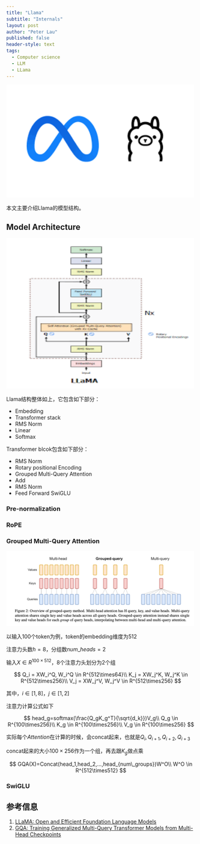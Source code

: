 ```yaml
---
title: "Llama"
subtitle: "Internals"
layout: post
author: "Peter Lau"
published: false
header-style: text
tags:
  - Computer science
  - LLM
  - LLama
---
```



<div>
  <img class="shadow" src="/img/llama/llama-logo.png" width="500" height="300" alt="Llama Architecture">
</div>

本文主要介绍Llama的模型结构。

## Model Architecture


<div>
  <img class="shadow" src="/img/llama/llama_arch.png" width="500" height="400" alt="Llama Architecture">
</div>

Llama结构整体如上，它包含如下部分：

+ Embedding
+ Transformer stack
+ RMS Norm
+ Linear
+ Softmax

Transformer blcok包含如下部分：

+ RMS Norm
+ Rotary positional Encoding
+ Grouped Multi-Query Attention
+ Add
+ RMS Norm
+ Feed Forward SwiGLU

### Pre-normalization

### RoPE

### Grouped Multi-Query Attention

<div>
  <img class="shadow" src="/img/llama/Group-Query.png" width="500" height="200" alt="Llama Architecture">
</div>

以输入100个token为例，token的embedding维度为512

注意力头数$h=8$，分组数$num\_heads=2$

输入$X \in R^{100 \times 512}$，$8$个注意力头划分为$2$个组

$$
Q_i = XW_i^Q, W_i^Q \in R^{512\times64}\\
K_j = XW_j^K, W_j^K \in R^{512\times256}\\
V_j = XW_j^V, W_j^V \in R^{512\times256}
$$

其中，$i \in [1,8]$，$j \in [1,2]$

注意力计算公式如下

$$
head_g=softmax(\frac{Q_gK_g^T}{\sqrt{d_k}})V_g\\
Q_g \in R^{100\times256}\\
K_g \in R^{100\times256}\\
V_g \in R^{100\times256}
$$

实际每个$Attention$在计算的时候，会concat起来，也就是$Q_i,Q_{i+1},Q_{i+2},Q_{i+3}$

concat起来的大小$100\times256$作为一个组，再去跟$K_g$做点乘

$$
GQA(X)=Concat(head_1,head_2,...,head_{num\_groups})W^O\\
W^O \in R^{512\times512}
$$

### SwiGLU

## 参考信息

1. [LLaMA: Open and Efficient Foundation Language Models](https://arxiv.org/pdf/2302.13971)
2. [GQA: Training Generalized Multi-Query Transformer Models from Multi-Head Checkpoints](https://arxiv.org/pdf/2305.13245)
